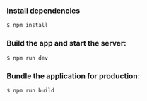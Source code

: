 ### Install dependencies

`$ npm install`

### Build the app and start the server: 

`$ npm run dev`

### Bundle the application for production:

`$ npm run build`

